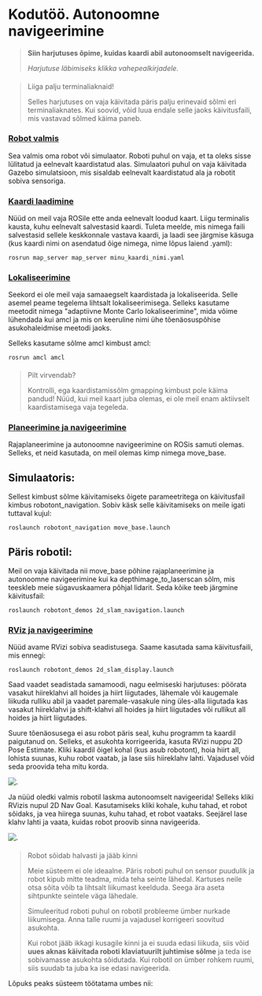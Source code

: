 



 Kodutöö. Autonoomne navigeerimine
===================================











> 
> 
> **Siin harjutuses õpime, kuidas kaardi abil autonoomselt navigeerida.**
> 
> 
> 
> 
> *Harjutuse läbimiseks klikka vahepealkirjadele.*
> 
> 
> 
> 



> 
> #### 
>  Liiga palju terminaliaknaid!
> 
> 
> 
>  Selles harjutuses on vaja käivitada päris palju erinevaid sõlmi eri terminaliaknates. Kui soovid, võid luua endale selle jaoks käivitusfaili, mis vastavad sõlmed käima paneb.
>  
> 
> 
> 



### [**Robot valmis**](#)

Sea valmis oma robot või simulaator. Roboti puhul on vaja, et ta oleks sisse lülitatud ja eelnevalt kaardistatud alas. Simulaatori puhul on vaja käivitada Gazebo simulatsioon, mis sisaldab eelnevalt kaardistatud ala ja robotit sobiva sensoriga.









### [**Kaardi laadimine**](#)

Nüüd on meil vaja ROSile ette anda eelnevalt loodud kaart. Liigu terminalis kausta, kuhu eelnevalt salvestasid kaardi. Tuleta meelde, mis nimega faili salvestasid sellele keskkonnale vastava kaardi, ja laadi see järgmise käsuga (kus kaardi nimi on asendatud õige nimega, nime lõpus laiend .yaml):




```
rosrun map_server map_server minu_kaardi_nimi.yaml
```







### [**Lokaliseerimine**](#)

Seekord ei ole meil vaja samaaegselt kaardistada ja lokaliseerida. Selle asemel peame tegelema lihtsalt lokaliseerimisega. Selleks kasutame meetodit nimega "adaptiivne Monte Carlo lokaliseerimine", mida võime lühendada kui amcl ja mis on keeruline nimi ühe tõenäosuspõhise asukohaleidmise meetodi jaoks.




 Selleks kasutame sõlme amcl kimbust amcl:




```
rosrun amcl amcl
```


> 
> #### 
>  Pilt virvendab?
> 
> 
> 
>  Kontrolli, ega kaardistamissõlm gmapping kimbust pole käima pandud! Nüüd, kui meil kaart juba olemas, ei ole meil enam aktiivselt kaardistamisega vaja tegeleda.
>  
> 
> 
> 








### [**Planeerimine ja navigeerimine**](#)

Rajaplaneerimine ja autonoomne navigeerimine on ROSis samuti olemas. Selleks, et neid kasutada, on meil olemas kimp nimega move\_base.




 Simulaatoris:
---------------



 Sellest kimbust sõlme käivitamiseks õigete parameetritega on käivitusfail kimbus robotont\_navigation. Sobiv käsk selle käivitamiseks on meile igati tuttaval kujul:




```
roslaunch robotont_navigation move_base.launch
```


 Päris robotil:
----------------



 Meil on vaja käivitada nii move\_base põhine rajaplaneerimine ja autonoomne navigeerimine kui ka depthimage\_to\_laserscan sõlm, mis teeskleb meie sügavuskaamera põhjal lidarit. Seda kõike teeb järgmine käivitusfail:




```
roslaunch robotont_demos 2d_slam_navigation.launch
```







### [**RViz ja navigeerimine**](#)

Nüüd avame RVizi sobiva seadistusega. Saame kasutada sama käivitusfaili, mis ennegi:




```
roslaunch robotont_demos 2d_slam_display.launch
```


 Saad vaadet seadistada samamoodi, nagu eelmiseski harjutuses: pöörata vasakut hiireklahvi all hoides ja hiirt liigutades, lähemale või kaugemale liikuda rulliku abil ja vaadet paremale-vasakule ning üles-alla liigutada kas vasakut hiireklahvi ja shift-klahvi all hoides ja hiirt liigutades või rullikut all hoides ja hiirt liigutades.




 Suure tõenäosusega ei asu robot päris seal, kuhu programm ta kaardil paigutanud on. Selleks, et asukohta korrigeerida, kasuta RVizi nuppu 2D Pose Estimate. Kliki kaardil õigel kohal (kus asub robotont), hoia hiirt all, lohista suunas, kuhu robot vaatab, ja lase siis hiireklahv lahti. Vajadusel võid seda proovida teha mitu korda.




![.](https://sisu.ut.ee/sites/default/files/rosak/files/2d_pose_estimate.png)




 Ja nüüd oledki valmis robotil laskma autonoomselt navigeerida! Selleks kliki RVizis nupul 2D Nav Goal. Kasutamiseks kliki kohale, kuhu tahad, et robot sõidaks, ja vea hiirega suunas, kuhu tahad, et robot vaataks. Seejärel lase klahv lahti ja vaata, kuidas robot proovib sinna navigeerida.




![.](https://sisu.ut.ee/sites/default/files/rosak/files/2d_nav_goal.png)




> 
> #### 
>  Robot sõidab halvasti ja jääb kinni
> 
> 
> 
>  Meie süsteem ei ole ideaalne. Päris roboti puhul on sensor puudulik ja robot kipub mitte teadma, mida teha seinte lähedal. Kartuses neile otsa sõita võib ta lihtsalt liikumast keelduda. Seega ära aseta sihtpunkte seintele väga lähedale.
>  
> 
> 
> 
>  Simuleeritud roboti puhul on robotil probleeme ümber nurkade liikumisega. Anna talle ruumi ja vajadusel korrigeeri soovitud asukohta.
>  
> 
> 
> 
>  Kui robot jääb ikkagi kusagile kinni ja ei suuda edasi liikuda, siis võid **uues aknas käivitada roboti klaviatuurilt juhtimise sõlme** ja teda ise sobivamasse asukohta sõidutada. Kui robotil on ümber rohkem ruumi, siis suudab ta juba ka ise edasi navigeerida.
>  
> 
> 
> 



 Lõpuks peaks süsteem töötatama umbes nii:













